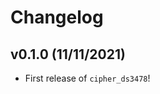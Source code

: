 # Changelog

<!--next-version-placeholder-->

## v0.1.0 (11/11/2021)

- First release of `cipher_ds3478`!